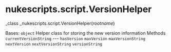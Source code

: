 # nukescripts.script.VersionHelper
_class _nukescripts.script.VersionHelper(_rootname_)

Bases: `object`
Helper class for storing the new version information
Methods
`currentVersionString` ---
`hasVersion`
`maxVersion`
`maxVersionString`
`nextVersion`
`nextVersionString`
`versionString`